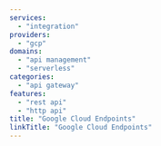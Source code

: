 ```yaml
---
services:
  - "integration"
providers:
  - "gcp"
domains:
  - "api management"
  - "serverless"
categories:
  - "api gateway"
features:
  - "rest api"
  - "http api"
title: "Google Cloud Endpoints"
linkTitle: "Google Cloud Endpoints"
---
```

